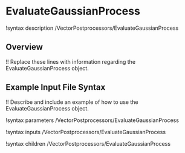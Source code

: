 # EvaluateGaussianProcess

!syntax description /VectorPostprocessors/EvaluateGaussianProcess

## Overview

!! Replace these lines with information regarding the EvaluateGaussianProcess object.

## Example Input File Syntax

!! Describe and include an example of how to use the EvaluateGaussianProcess object.

!syntax parameters /VectorPostprocessors/EvaluateGaussianProcess

!syntax inputs /VectorPostprocessors/EvaluateGaussianProcess

!syntax children /VectorPostprocessors/EvaluateGaussianProcess
